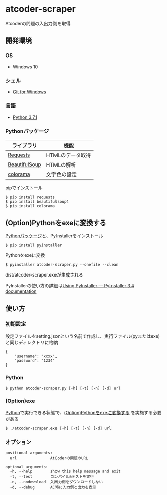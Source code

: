 # atcoder-scraper

Atcoderの問題の入出力例を取得

## 開発環境

### OS
- Windows 10

### シェル
- [Git for Windows](https://gitforwindows.org/)

### 言語
- [Python 3.7.1](https://www.python.org/)

### Pythonパッケージ

|ライブラリ|機能|
|---|---|
|[Requests](http://docs.python-requests.org/en/master/)|HTMLのデータ取得|
|[BeautifulSoup](https://www.crummy.com/software/BeautifulSoup/bs4/doc/)|HTMLの解析|
|[colorama](https://pypi.org/project/colorama/)|文字色の設定|


pipでインストール

```
$ pip install requests
$ pip install beautifulsoup4
$ pip install colorama
```

## (Option)Pythonをexeに変換する
[Pythonパッケージ](#Pythonパッケージ)と、PyInstallerをインストール
```
$ pip install pyinstaller
```
Pythonをexeに変換
```
$ pyinstaller atcoder-scraper.py --onefile --clean
```
dist/atcoder-scraper.exeが生成される

PyInstallerの使い方の詳細は[Using PyInstaller — PyInstaller 3.4 documentation](https://pyinstaller.readthedocs.io/en/stable/usage.html)

## 使い方
### 初期設定

設定ファイルをsetting.jsonという名前で作成し、実行ファイル(pyまたはexe)と同じディレクトリに格納

```
{
    "username": "xxxx",
    "password": "1234"
}
```

### Python
```
$ python atcoder-scraper.py [-h] [-t] [-n] [-d] url
```

### (Option)exe
[Python](#Python)で実行できる状態で、[(Option)Pythonをexeに変換する](#OptionPythonをexeに変換する) を実施する必要がある
```
$ ./atcoder-scraper.exe [-h] [-t] [-n] [-d] url
```

### オプション
```
positional arguments:
  url               AtCoderの問題のURL

optional arguments:
  -h, --help        show this help message and exit
  -t, --test        コンパイル&テストを実行
  -n, --nodownload  入出力例をダウンロードしない
  -d, --debug       AC時に入力例と出力を表示
```